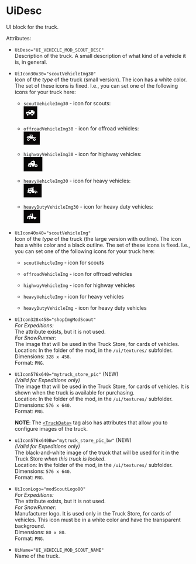 # UiDesc

UI block for the truck.

Attributes:

-   `UiDesc="UI_VEHICLE_MOD_SCOUT_DESC"`  
    Description of the truck. A small description of what kind of a vehicle it is, in general.


-   `UiIcon30x30="scoutVehicleImg30"`  
    Icon of the *type* of the truck (small version). The icon has a white color. The set of these icons is fixed. I.e., you can set one of the following icons for your truck here:

    -   `scoutVehicleImg30` - icon for scouts:  
        ![](./media/image44.png)

    -   `offroadVehicleImg30` - icon for offroad vehicles:  
        ![](./media/image45.png)

    -   `highwayVehicleImg30` - icon for highway vehicles:  
        ![](./media/image46.png)

    -   `heavyVehicleImg30` - icon for heavy vehicles:  
        ![](./media/image47.png)

    -   `heavyDutyVehicleImg30` - icon for heavy duty vehicles:  
        ![](./media/image48.png)


-   `UiIcon40x40="scoutVehicleImg"`  
    Icon of the *type* of the truck (the large version with outline). The icon has a white color and a black outline. The set of these icons is fixed. I.e., you can set one of the following icons for your truck here:

    -   `scoutVehicleImg` - icon for scouts

    -   `offroadVehicleImg` - icon for offroad vehicles

    -   `highwayVehicleImg` - icon for highway vehicles

    -   `heavyVehicleImg` - icon for heavy vehicles

    -   `heavyDutyVehicleImg` - icon for heavy duty vehicles


-   `UiIcon328x458="shopImgModScout"`  
    *For Expeditions:*  
    The attribute exists, but it is not used.  
    *For SnowRunner:*  
    The image that will be used in the Truck Store, for cards of vehicles.  
    Location: In the folder of the mod, in the `/ui/textures/` subfolder.  
    Dimensions: `328 x 458`.  
    Format: `PNG`.  


-   `UiIcon576x640="mytruck_store_pic"`  (NEW)  
    *(Valid for Expeditions only)*  
    The image that will be used in the Truck Store, for cards of vehicles. It is shown when the truck is available for purchasing.  
    Location: In the folder of the mod, in the `/ui/textures/` subfolder.  
    Dimensions: `576 x 640`.  
    Format: `PNG`.

    **NOTE**: The [`<TruckData>`](./../../truckdata/index.md) tag also has attributes that allow you to configure images of the truck.   

-   `uiIcon576x640Bw="mytruck_store_pic_bw"`  (NEW)  
    *(Valid for Expeditions only)*  
    The black-and-white image of the truck that will be used for it in the Truck Store *when this truck is locked*.  
    Location: In the folder of the mod, in the `/ui/textures/` subfolder.  
    Dimensions: `576 x 640`.  
    Format: `PNG`.

-   `UiIconLogo="modScoutLogo80"`  
    *For Expeditions:*  
    The attribute exists, but it is not used.  
    *For SnowRunner:*  
    Manufacturer logo. It is used only in the Truck Store, for cards of vehicles. This icon must be in a white color and have the transparent background.  
    Dimensions: `80 x 80`.  
    Format: `PNG`.


-   `UiName="UI_VEHICLE_MOD_SCOUT_NAME"`  
    Name of the truck.


